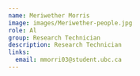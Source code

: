 ```yaml
---
name: Meriwether Morris
image: images/Meriwether-people.jpg
role: Al
group: Research Technician
description: Research Technician
links:
  email: mmorri03@student.ubc.ca
---
```

